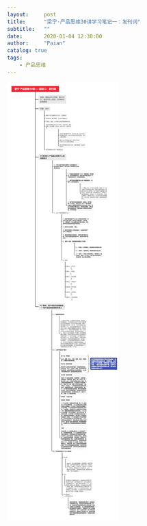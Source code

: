 ```yaml
---
layout:     post
title:      "梁宁·产品思维30讲学习笔记一：发刊词"
subtitle:   ""
date:       2020-01-04 12:30:00
author:     "Paian"
catalog: true
tags:
    - 产品思维
---
```


![梁宁·产品思维30讲——模块〇：发刊词](/img/in-post/梁宁·产品思维30讲——模块〇：发刊词.png)

